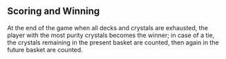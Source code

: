 ## Scoring and Winning

At the end of the game when all decks and crystals are exhausted, the player with the most purity crystals becomes the winner; in case of a tie, the crystals remaining in the present basket are counted, then again in the future basket are counted.

